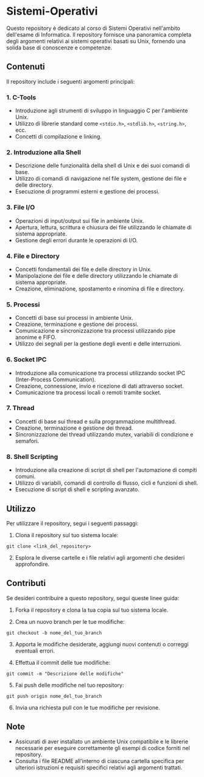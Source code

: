 # Sistemi-Operativi

Questo repository è dedicato al corso di Sistemi Operativi nell'ambito dell'esame di Informatica. Il repository fornisce una panoramica completa degli argomenti relativi ai sistemi operativi basati su Unix, fornendo una solida base di conoscenze e competenze.

## Contenuti

Il repository include i seguenti argomenti principali:

### 1. C-Tools

- Introduzione agli strumenti di sviluppo in linguaggio C per l'ambiente Unix.
- Utilizzo di librerie standard come `<stdio.h>`, `<stdlib.h>`, `<string.h>`, ecc.
- Concetti di compilazione e linking.

### 2. Introduzione alla Shell

- Descrizione delle funzionalità della shell di Unix e dei suoi comandi di base.
- Utilizzo di comandi di navigazione nel file system, gestione dei file e delle directory.
- Esecuzione di programmi esterni e gestione dei processi.

### 3. File I/O

- Operazioni di input/output sui file in ambiente Unix.
- Apertura, lettura, scrittura e chiusura dei file utilizzando le chiamate di sistema appropriate.
- Gestione degli errori durante le operazioni di I/O.

### 4. File e Directory

- Concetti fondamentali dei file e delle directory in Unix.
- Manipolazione dei file e delle directory utilizzando le chiamate di sistema appropriate.
- Creazione, eliminazione, spostamento e rinomina di file e directory.

### 5. Processi

- Concetti di base sui processi in ambiente Unix.
- Creazione, terminazione e gestione dei processi.
- Comunicazione e sincronizzazione tra processi utilizzando pipe anonime e FIFO.
- Utilizzo dei segnali per la gestione degli eventi e delle interruzioni.

### 6. Socket IPC

- Introduzione alla comunicazione tra processi utilizzando socket IPC (Inter-Process Communication).
- Creazione, connessione, invio e ricezione di dati attraverso socket.
- Comunicazione tra processi locali o remoti tramite socket.

### 7. Thread

- Concetti di base sui thread e sulla programmazione multithread.
- Creazione, terminazione e gestione dei thread.
- Sincronizzazione dei thread utilizzando mutex, variabili di condizione e semafori.

### 8. Shell Scripting

- Introduzione alla creazione di script di shell per l'automazione di compiti comuni.
- Utilizzo di variabili, comandi di controllo di flusso, cicli e funzioni di shell.
- Esecuzione di script di shell e scripting avanzato.

## Utilizzo

Per utilizzare il repository, segui i seguenti passaggi:

1. Clona il repository sul tuo sistema locale:

```
git clone <link_del_repository>
```

2. Esplora le diverse cartelle e i file relativi agli argomenti che desideri approfondire.

## Contributi

Se desideri contribuire a questo repository, segui queste linee guida:

1. Forka il repository e clona la tua copia sul tuo sistema locale.

2. Crea un nuovo branch per le tue modifiche:

```
git checkout -b nome_del_tuo_branch
```

3. Apporta le modifiche desiderate, aggiungi nuovi contenuti o correggi eventuali errori.

4. Effettua il commit delle tue modifiche:

```
git commit -m "Descrizione delle modifiche"
```

5. Fai push delle modifiche nel tuo repository:

```
git push origin nome_del_tuo_branch
```

6. Invia una richiesta pull con le tue modifiche per revisione.

## Note

- Assicurati di aver installato un ambiente Unix compatibile e le librerie necessarie per eseguire correttamente gli esempi di codice forniti nel repository.
- Consulta i file README all'interno di ciascuna cartella specifica per ulteriori istruzioni e requisiti specifici relativi agli argomenti trattati.